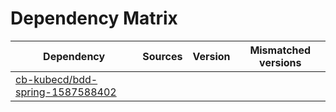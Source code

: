 # Dependency Matrix

Dependency | Sources | Version | Mismatched versions
---------- | ------- | ------- | -------------------
[cb-kubecd/bdd-spring-1587588402](https://github.com/cb-kubecd/bdd-spring-1587588402.git) |  | []() | 
